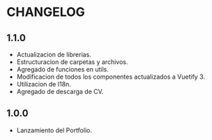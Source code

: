 # CHANGELOG

## 1.1.0

- Actualizacion de librerias.
- Estructuracion de carpetas y archivos.
- Agregado de funciones en utils.
- Modificacion de todos los componentes actualizados a Vuetify 3.
- Utilizacion de I18n.
- Agregado de descarga de CV.

## 1.0.0

- Lanzamiento del Portfolio.
